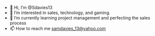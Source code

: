 - 👋 Hi, I’m @Sdavies13
- 👀 I’m interested in sales, technology, and gaming.
- 🌱 I’m currently learning project management and perfecting the sales process
- 📫 How to reach me samdavies_13@yahoo.com

<!---
Sdavies13/Sdavies13 is a ✨ special ✨ repository because its `README.md` (this file) appears on your GitHub profile.
You can click the Preview link to take a look at your changes.
--->
